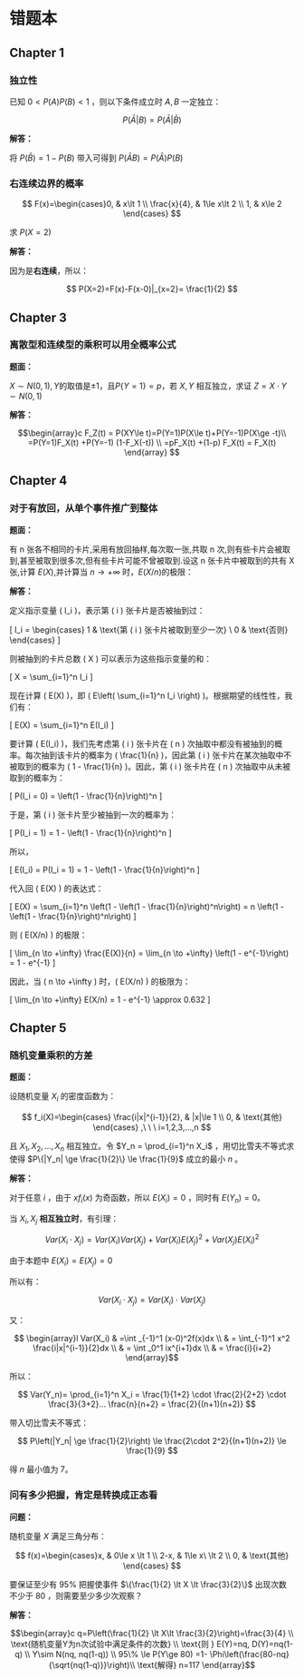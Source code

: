 # 错题本

## Chapter 1

### 独立性

已知 $0\lt P(A)P(B)\lt 1$ ，则以下条件成立时 $A,B$ 一定独立：

$$
P(\bar{A}|B)= P(\bar{A}|\bar{B})
$$

**解答：**

将 $P(\bar{B}) = 1-P(B)$ 带入可得到 $P(\bar{A}B) =P(\bar{A})P(B)$

### 右连续边界的概率

$$
F(x)=\begin{cases}0, & x\lt 1 \\ \frac{x}{4}, & 1\le x\lt 2  \\
 1, & x\le 2
\end{cases}
$$

求 $P(X=2)$

**解答：**

因为是**右连续**，所以：

$$
P(X=2)=F(x)-F(x-0)|_{x=2}= \frac{1}{2}
$$

## Chapter 3

### 离散型和连续型的乘积可以用全概率公式

**题面：**

$X\sim N(0,1), Y$的取值是$\pm 1$，且$P\{Y=1\}=p$，若 $X,Y$ 相互独立，求证 $Z=X\cdot Y \sim N(0,1)$ 

**解答：**

$$\begin{array}c
F_Z(t) = P(XY\le t)=P(Y=1)P(X\le t)+P(Y=-1)P(X\ge -t)\\
 =P(Y=1)F_X(t) +P(Y=-1) (1-F_X(-t)) \\
 =pF_X(t) +(1-p) F_X(t) = F_X(t)
\end{array}
$$




## Chapter 4

### 对于有放回，从单个事件推广到整体

**题面：**

有 n 张各不相同的卡片,采用有放回抽样,每次取一张,共取 n 次,则有些卡片会被取到,甚至被取到很多次,但有些卡片可能不曾被取到.设这 n 张卡片中被取到的共有 X 张,计算 $E(X)$,并计算当 $n \rightarrow +\infty$ 时，$E(X/n)$的极限：

**解答：**

定义指示变量 \( I_i \)，表示第 \( i \) 张卡片是否被抽到过：

\[
I_i = \begin{cases} 
1 & \text{第 \( i \) 张卡片被取到至少一次} \\
0 & \text{否则}
\end{cases}
\]

则被抽到的卡片总数 \( X \) 可以表示为这些指示变量的和：

\[
X = \sum_{i=1}^n I_i
\]

现在计算 \( E(X) \)，即 \( E\left( \sum_{i=1}^n I_i \right) \)。根据期望的线性性，我们有：

\[
E(X) = \sum_{i=1}^n E(I_i)
\]

要计算 \( E(I_i) \)，我们先考虑第 \( i \) 张卡片在 \( n \) 次抽取中都没有被抽到的概率。每次抽到该卡片的概率为 \( \frac{1}{n} \)，因此第 \( i \) 张卡片在某次抽取中不被取到的概率为 \( 1 - \frac{1}{n} \)。因此，第 \( i \) 张卡片在 \( n \) 次抽取中从未被取到的概率为：

\[
P(I_i = 0) = \left(1 - \frac{1}{n}\right)^n
\]

于是，第 \( i \) 张卡片至少被抽到一次的概率为：

\[
P(I_i = 1) = 1 - \left(1 - \frac{1}{n}\right)^n
\]

所以，

\[
E(I_i) = P(I_i = 1) = 1 - \left(1 - \frac{1}{n}\right)^n
\]

代入回 \( E(X) \) 的表达式：

\[
E(X) = \sum_{i=1}^n \left(1 - \left(1 - \frac{1}{n}\right)^n\right) = n \left(1 - \left(1 - \frac{1}{n}\right)^n\right)
\]


则 \( E(X/n) \) 的极限：

\[
\lim_{n \to +\infty} \frac{E(X)}{n} = \lim_{n \to +\infty} \left(1 - e^{-1}\right) = 1 - e^{-1}
\]

因此，当 \( n \to +\infty \) 时，\( E(X/n) \) 的极限为：

\[
\lim_{n \to +\infty} E(X/n) = 1 - e^{-1} \approx 0.632
\]

## Chapter 5

### 随机变量乘积的方差

**题面：**

设随机变量 $X_i$ 的密度函数为：

$$
f_i(X)=\begin{cases} \frac{i|x|^{i-1}}{2}, & |x|\le 1  \\
0, & \text{其他} \end{cases} ,\ \ \ i=1,2,3,...,n
$$

且 $X_1, X_2, ...,X_n$ 相互独立。令 $Y_n = \prod_{i=1}^n X_i$ ，用切比雪夫不等式求使得 $P\{|Y_n| \ge \frac{1}{2}\} \le \frac{1}{9}$ 成立的最小 $n$ 。

**解答：**

对于任意 $i$ ，由于 $xf_i(x)$ 为奇函数，所以 $E(X_i)=0$ ，同时有 $E(Y_n) =0$。

当 $X_i, X_j$ **相互独立时**，有引理：

$$
Var(X_i\cdot X_j)=Var(X_i)Var (X_j) +Var(X_i) E(X_j)^2 +Var(X_j) E(X_i)^2
$$

由于本题中 $E(X_i) =E(X_j) =0$

所以有：

$$
Var(X_i\cdot X_j) =Var(X_i)\cdot Var(X_j)
$$

又：

$$
\begin{array}l Var(X_i)  & =\int _{-1}^1 (x-0)^2f(x)dx 
\\ & = \int_{-1}^1 x^2 \frac{i|x|^{i-1}}{2}dx 
\\ & = \int _0^1 ix^{i+1}dx
\\ & = \frac{i}{i+2}
\end{array}$$

所以：

$$
Var(Y_n)= \prod_{i=1}^n X_i = \frac{1}{1+2} \cdot \frac{2}{2+2} \cdot \frac{3}{3+2}... \frac{n}{n+2} = \frac{2}{(n+1)(n+2)}
$$

带入切比雪夫不等式：

$$
P\left(|Y_n| \ge \frac{1}{2}\right) \le \frac{2\cdot 2^2}{(n+1)(n+2)} \le \frac{1}{9}
$$

得 $n$ 最小值为 7。

### 问有多少把握，肯定是转换成正态看

**问题：**

随机变量 $X$ 满足三角分布：

$$
f(x)=\begin{cases}x, & 0\le x \lt 1 \\ 2-x, & 1\le x\ \lt 2 \\ 0, & \text{其他} \end{cases}
$$

要保证至少有 $95\%$ 把握使事件 $\{\frac{1}{2} \lt X \lt \frac{3}{2}\}$ 出现次数不少于 80 ，则需要至少多少次观察？

**解答：**

$$\begin{array}c
q=P\left(\frac{1}{2} \lt X\lt \frac{3}{2}\right)=\frac{3}{4} \\
\text{随机变量Y为n次试验中满足条件的次数} \\
\text{则 } E(Y)=nq, D(Y)=nq(1-q) \\
Y\sim N(nq, nq(1-q)) \\
95\% \le P(Y\ge 80) =1- \Phi\left(\frac{80-nq}{\sqrt{nq(1-q)}}\right)\\
\text{解得}  n=117
\end{array}$$


